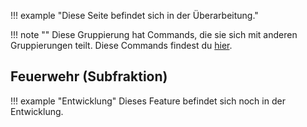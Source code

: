 !!! example "Diese Seite befindet sich in der Überarbeitung."

!!! note ""
    Diese Gruppierung hat Commands, die sie sich mit anderen Gruppierungen teilt. Diese Commands findest du [hier](crossgroup.md).

## Feuerwehr (Subfraktion)

!!! example "Entwicklung"
    Dieses Feature befindet sich noch in der Entwicklung.
